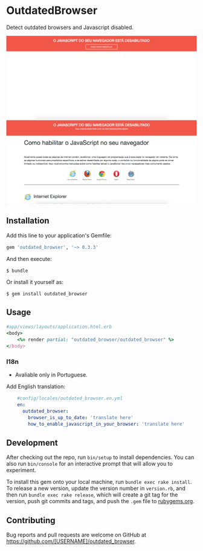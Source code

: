 # OutdatedBrowser

Detect outdated browsers and Javascript disabled.

![alt tag](https://github.com/sergiojadir/outdated_browser/blob/develop/app/assets/images/outdated_browser/first.png)
![alt tag](https://github.com/sergiojadir/outdated_browser/blob/develop/app/assets/images/outdated_browser/step-by-step.png)

## Installation

Add this line to your application's Gemfile:

```ruby
gem 'outdated_browser', '~> 0.3.3'
```

And then execute:

    $ bundle

Or install it yourself as:

    $ gem install outdated_browser

## Usage

```ruby
#app/views/layouts/application.html.erb
<body>
	<%= render partial: "outdated_browser/outdated_browser" %>
</body>
```

### I18n
* Avaliable only in Portuguese.

Add English translation:

```yaml
	#config/locales/outdated_browser.en.yml
	en:
	  outdated_browser:
	    browser_is_up_to_date: 'translate here'
	    how_to_enable_javascript_in_your_browser: 'translate here'
```

## Development

After checking out the repo, run `bin/setup` to install dependencies. You can also run `bin/console` for an interactive prompt that will allow you to experiment.

To install this gem onto your local machine, run `bundle exec rake install`. To release a new version, update the version number in `version.rb`, and then run `bundle exec rake release`, which will create a git tag for the version, push git commits and tags, and push the `.gem` file to [rubygems.org](https://rubygems.org).

## Contributing

Bug reports and pull requests are welcome on GitHub at https://github.com/[USERNAME]/outdated_browser.

